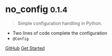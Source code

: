 # no_config <small>0.1.4</small>

> Simple configuration handling in Python.

- Two lines of code complete the configuration
- `@Config`

[GitHub](https://github.com/ncdhz/no_config)
[Get Started](/README.md)